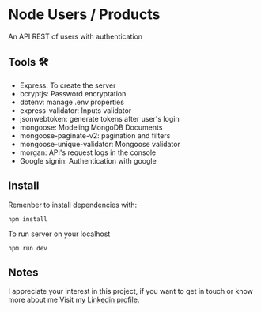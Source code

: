 # Node Users / Products

An API REST of users with authentication

## Tools 🛠️

- Express: To create the server
- bcryptjs: Password encryptation
- dotenv: manage .env properties
- express-validator: Inputs validator
- jsonwebtoken: generate tokens after user's login
- mongoose: Modeling MongoDB Documents
- mongoose-paginate-v2: pagination and filters
- mongoose-unique-validator: Mongoose validator
- morgan: API's request logs in the console
- Google signin: Authentication with google

## Install

Remenber to install dependencies with:

```
npm install
```

To run server on your localhost

```
npm run dev
```

## Notes

I appreciate your interest in this project, if you want to get in touch or know more about me Visit my [Linkedin profile.](https://www.linkedin.com/in/gast%C3%B3n-martinez-a2189a1a2/)
